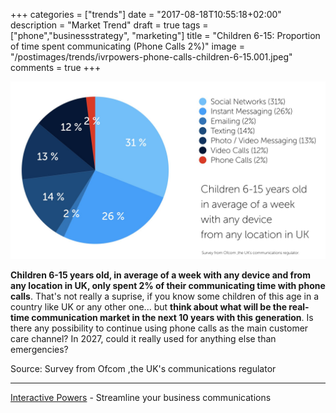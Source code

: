 +++
categories = ["trends"]
date = "2017-08-18T10:55:18+02:00"
description = "Market Trend"
draft = true
tags = ["phone","businessstrategy", "marketing"]
title = "Children 6-15: Proportion of time spent communicating (Phone Calls 2%)"
image = "/postimages/trends/ivrpowers-phone-calls-children-6-15.001.jpeg"
comments = true
+++

![Survey from Ofcom ,the UK's communications regulator.](/postimages/trends/ivrpowers-phone-calls-children-6-15.002.jpeg)

**Children 6-15 years old, in average of a week with any device and from any location in UK, only spent 2% of their communicating time with phone calls**. That's not really a suprise, if you know some children of this age in a country like UK or any other one... but **think about what will be the real-time communication market in the next 10 years with this generation**. Is there any possibility to continue using phone calls as the main customer care channel? In 2027, could it really used for anything else than emergencies?

Source: Survey from Ofcom ,the UK's communications regulator

---
[Interactive Powers](http://www.ivrpowers.com/) - Streamline your business communications

